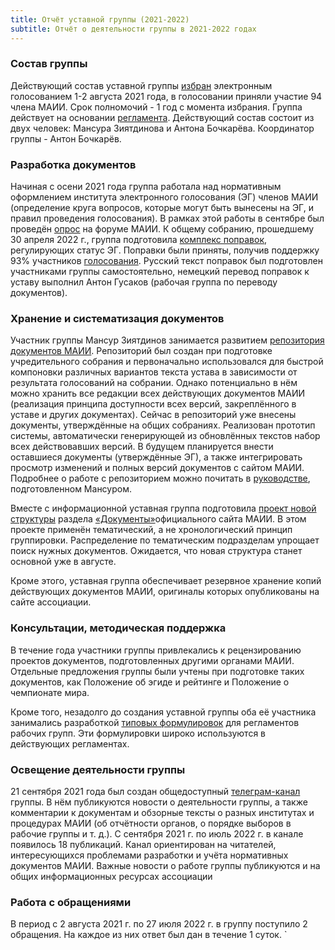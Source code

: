 ```yaml
---
title: Отчёт уставной группы (2021-2022)
subtitle: Отчёт о деятельности группы в 2021-2022 годах
---
```


### Состав группы
Действующий состав уставной группы [избран](https://forum.znatoki.site/t/golosovanie-za-sostav-ustavnoj-gruppy/1629) электронным голосованием 1-2 августа 2021 года, в голосовании приняли участие 94 члена МАИИ. Срок полномочий - 1 год с момента избрания. Группа действует на основании [регламента](https://www.maii.li/docs/2021-07-25-reglament-ustavnoj-rabochej-gruppy/). Действующий состав состоит из двух человек: Мансура Зиятдинова и Антона Бочкарёва. Координатор группы - Антон Бочкарёв.

### Разработка документов
Начиная с осени 2021 года группа работала над нормативным оформлением института электронного голосования (ЭГ) членов МАИИ (определение круга вопросов, которые могут быть вынесены на ЭГ, и правил проведения голосования). В рамках этой работы в сентябре был проведён [опрос](https://forum.znatoki.site/t/opros-o-statuse-elektronnyh-golosovanij/1672) на форуме МАИИ. К общему собранию, прошедшему 30 апреля 2022 г., группа подготовила [комплекс поправок](https://docs.google.com/document/d/e/2PACX-1vTGH10bOLIoGglOW5WAmXp4vOtn0P0jRMTJv0_shwDJnqOK2pWyAgdUdjX6GGkWjE13tp_ViNEOPCXg/pub), регулирующих статус ЭГ. Поправки были приняты, получив поддержку 93% участников [голосования](https://forum.znatoki.site/t/09-golosovanie-o-vnesenii-v-normativnye-dokumenty-maii-izmenenij-reguliruyushhih-status-elektronnyh-golosovanij/1789). Русский текст поправок был подготовлен участниками группы самостоятельно, немецкий перевод поправок к уставу выполнил Антон Гусаков (рабочая группа по переводу документов).

### Хранение и систематизация документов
Участник группы Мансур Зиятдинов занимается развитием [репозитория документов МАИИ](https://github.com/maii-chgk/). Репозиторий был создан при подготовке учредительного собрания и первоначально использовался для быстрой компоновки различных вариантов текста устава в зависимости от результата голосований на собрании. Однако потенциально в нём можно хранить все редакции всех действующих документов МАИИ (реализация принципа доступности всех версий, закреплённого в уставе и других документах). Сейчас в репозиторий уже внесены документы, утверждённые на общих собраниях. Реализован прототип системы, автоматически генерирующей из обновлённых текстов набор всех действовавших версий. В будущем планируется внести оставшиеся документы (утверждённые ЭГ), а также интегрировать просмотр изменений и полных версий документов с сайтом МАИИ. Подробнее о работе с репозиторием можно почитать в [руководстве](https://demo.hedgedoc.org/s/wOqiZpeAY), подготовленном Мансуром.

Вместе с информационной уставная группа подготовила [проект новой структуры](https://www.maii.li/p/documents) раздела [«Документы»](https://www.maii.li/docs)официального сайта МАИИ. В этом проекте применён тематический, а не хронологический принцип группировки. Распределение по тематическим подразделам упрощает поиск нужных документов. Ожидается, что новая структура станет основной уже в августе.

Кроме этого, уставная группа обеспечивает резервное хранение копий действующих документов МАИИ, оригиналы которых опубликованы на сайте ассоциации.

### Консультации, методическая поддержка
В течение года участники группы привлекались к рецензированию проектов документов, подготовленных другими органами МАИИ. Отдельные предложения группы были учтены при подготовке таких документов, как Положение об эгиде и рейтинге и Положение о чемпионате мира.

Кроме того, незадолго до создания уставной группы оба её участника занимались разработкой [типовых формулировок](https://docs.google.com/document/d/e/2PACX-1vSg5Fb20zUSesU5dLMBGhJOc9hzkl0h3wgAfh3RgM5WMo3_-hpfPbX3F9eozvn4iDw-B-E0Q25s-_Jn/pub) для регламентов рабочих групп. Эти формулировки широко используются в действующих регламентах.

### Освещение деятельности группы
21 сентября 2021 года был создан общедоступный [телеграм-канал](https://t.me/maii_ustav) группы. В нём публикуются новости о деятельности группы, а также комментарии к документам и обзорные тексты о разных институтах и процедурах МАИИ (об отчётности органов, о порядке выборов в рабочие группы и т. д.). С сентября 2021 г. по июль 2022 г. в канале появилось 18 публикаций. Канал ориентирован на читателей, интересующихся проблемами разработки и учёта нормативных документов МАИИ. Важные новости о работе группы публикуются и на общих информационных ресурсах ассоциации

### Работа с обращениями
В период с 2 августа 2021 г. по 27 июля 2022 г. в группу поступило 2 обращения. На каждое из них ответ был дан в течение 1 суток.
`